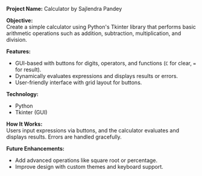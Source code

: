 

**Project Name:** Calculator by Sajlendra Pandey

**Objective:**  
Create a simple calculator using Python's Tkinter library that performs basic arithmetic operations such as addition, subtraction, multiplication, and division.

**Features:**
- GUI-based with buttons for digits, operators, and functions (`C` for clear, `=` for result).
- Dynamically evaluates expressions and displays results or errors.
- User-friendly interface with grid layout for buttons.

**Technology:**  
- Python  
- Tkinter (GUI)

**How It Works:**  
Users input expressions via buttons, and the calculator evaluates and displays results. Errors are handled gracefully.

**Future Enhancements:**  
- Add advanced operations like square root or percentage.
- Improve design with custom themes and keyboard support.
